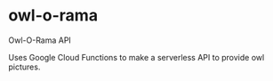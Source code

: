 # owl-o-rama
Owl-O-Rama API

Uses Google Cloud Functions to make a serverless API to provide owl pictures.
